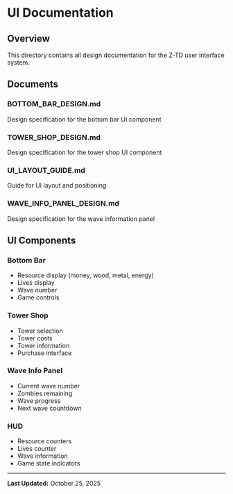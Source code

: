 # UI Documentation

## Overview

This directory contains all design documentation for the Z-TD user interface system.

## Documents

### BOTTOM_BAR_DESIGN.md
Design specification for the bottom bar UI component

### TOWER_SHOP_DESIGN.md
Design specification for the tower shop UI component

### UI_LAYOUT_GUIDE.md
Guide for UI layout and positioning

### WAVE_INFO_PANEL_DESIGN.md
Design specification for the wave information panel

## UI Components

### Bottom Bar
- Resource display (money, wood, metal, energy)
- Lives display
- Wave number
- Game controls

### Tower Shop
- Tower selection
- Tower costs
- Tower information
- Purchase interface

### Wave Info Panel
- Current wave number
- Zombies remaining
- Wave progress
- Next wave countdown

### HUD
- Resource counters
- Lives counter
- Wave information
- Game state indicators

---

**Last Updated:** October 25, 2025
